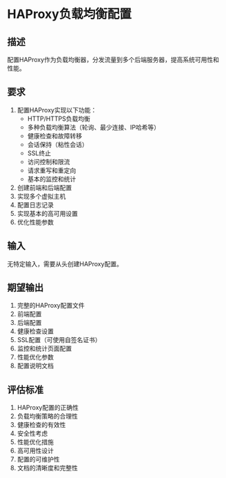 # HAProxy负载均衡配置

## 描述
配置HAProxy作为负载均衡器，分发流量到多个后端服务器，提高系统可用性和性能。

## 要求
1. 配置HAProxy实现以下功能：
   - HTTP/HTTPS负载均衡
   - 多种负载均衡算法（轮询、最少连接、IP哈希等）
   - 健康检查和故障转移
   - 会话保持（粘性会话）
   - SSL终止
   - 访问控制和限流
   - 请求重写和重定向
   - 基本的监控和统计
2. 创建前端和后端配置
3. 实现多个虚拟主机
4. 配置日志记录
5. 实现基本的高可用设置
6. 优化性能参数

## 输入
无特定输入，需要从头创建HAProxy配置。

## 期望输出
1. 完整的HAProxy配置文件
2. 前端配置
3. 后端配置
4. 健康检查设置
5. SSL配置（可使用自签名证书）
6. 监控和统计页面配置
7. 性能优化参数
8. 配置说明文档

## 评估标准
1. HAProxy配置的正确性
2. 负载均衡策略的合理性
3. 健康检查的有效性
4. 安全性考虑
5. 性能优化措施
6. 高可用性设计
7. 配置的可维护性
8. 文档的清晰度和完整性